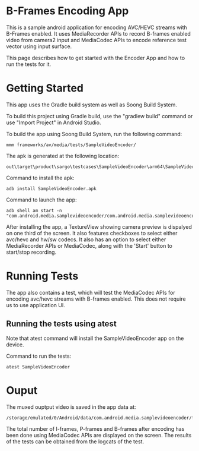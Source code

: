 # B-Frames Encoding App

This is a sample android application for encoding AVC/HEVC streams with B-Frames enabled. It uses MediaRecorder APIs to record B-frames enabled video from camera2 input and MediaCodec APIs to encode reference test vector using input surface.

This page describes how to get started with the Encoder App and how to run the tests for it.


# Getting Started

This app uses the Gradle build system as well as Soong Build System.

To build this project using Gradle build, use the "gradlew build" command or use "Import Project" in Android Studio.

To build the app using Soong Build System, run the following command:
```
mmm frameworks/av/media/tests/SampleVideoEncoder/
```

The apk is generated at the following location:
```
out\target\product\sargo\testcases\SampleVideoEncoder\arm64\SampleVideoEncoder.apk
```

Command to install the apk:
```
adb install SampleVideoEncoder.apk
```

Command to launch the app:
```
adb shell am start -n "com.android.media.samplevideoencoder/com.android.media.samplevideoencoder.MainActivity"
```

After installing the app, a TextureView showing camera preview is dispalyed on one third of the screen. It also features checkboxes to select either avc/hevc and hw/sw codecs. It also has an option to select either MediaRecorder APIs or MediaCodec, along with the 'Start' button to start/stop recording.

# Running Tests

The app also contains a test, which will test the MediaCodec APIs for encoding avc/hevc streams with B-frames enabled. This does not require us to use application UI.

## Running the tests using atest
Note that atest command will install the SampleVideoEncoder app on the device.

Command to run the tests:
```
atest SampleVideoEncoder
```

# Ouput

The muxed ouptput video is saved in the app data at:
```
/storage/emulated/0/Android/data/com.android.media.samplevideoencoder/files/
```

The total number of I-frames, P-frames and B-frames after encoding has been done using MediaCodec APIs are displayed on the screen.
The results of the tests can be obtained from the logcats of the test.
